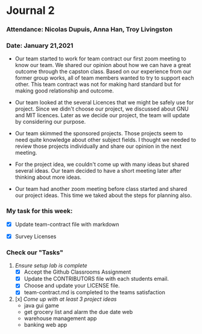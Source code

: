 # Journal 2

### Attendance: Nicolas Dupuis, Anna Han, Troy Livingston
### Date: January 21,2021

- Our team started to work for team contract our first zoom meeting to know our team. We shared our opinion about how we can have a great outcome through the capston class. Based on our experience from our former group works, all of team members wanted to try to support each other. This team contract was not for making hard standard but for making good relationship and outcome.

- Our team looked at the several Licences that we might be safely use for project. Since we didn't choose our project, we discussed about GNU and MIT licences. Later as we decide our project, the team will update by considering our purpose.


- Our team skimmed the sponsored projects. Those projects seem to need quite knowledge about other subject fields. I thought we needed to review those projects individually and share our opinion in the next meeting. 

- For the project idea, we couldn't come up with many ideas but shared several ideas. Our team decided to have a short meeting later after thinking about more ideas.

- Our team had another zoom meeting before class started and shared our project ideas. This time we taked about the steps for planning also.

 
### **My task for this week:**

- [x] Update team-contract file with markdown 
- [x] Survey Licenses


### **Check our "Tasks"**

1. _Ensure setup lab is complete_
    - [x]  Accept the Github Classrooms Assignment
    - [x] Update the CONTRIBUTORS file with each students email.
    - [x] Choose and update your LICENSE file.
    - [x] team-contract.md is completed to the teams satisfaction

2. [x] _Come up with at least 3 project ideas_
    - java gui game
    - get grocery list and alarm the due date web 
    - warehouse management app
    - banking web app



